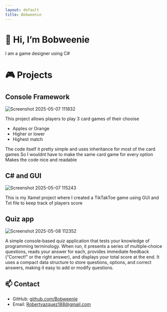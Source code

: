 ```yaml
---
layout: default
title: Bobweenie
---
```


# 👋 Hi, I’m Bobweenie
I am a game designer using C#

# 🎮 Projects

## Console Framework
![Screenshot 2025-05-07 111832](https://github.com/user-attachments/assets/9b713d02-0af1-4c0a-8ef8-e379b9b5fde6)

This project allows players to play 3 card games of their chooise
* Apples or Orange
* Higher or lower
* Highest match

The code itself it pretty simple and uses inheritance for most of the card games
So I wouldnt have to make the same card game for every option
Makes the code nice and readable 

## C# and GUI
![Screenshot 2025-05-07 115243](https://github.com/user-attachments/assets/e73ebeda-00cc-4f17-8a54-7beb9f2b7a30)

This is my Xamel project where I created a TikTakToe game using GUI and Txt file to keep track of players score

## Quiz app 
![Screenshot 2025-05-08 112352](https://github.com/user-attachments/assets/cfdcf401-edb8-4add-a378-6642e81df3ef)

A simple console‐based quiz application that tests your knowledge of programming terminology. When run, it presents a series of multiple‐choice questions, reads your answer for each, provides immediate feedback (“Correct!” or the right answer), and displays your total score at the end. It uses a compact data structure to store questions, options, and correct answers, making it easy to add or modify questions.

## 📫 Contact

- GitHub: [github.com/Bobweenie](https://github.com/Bobweenie)
- Email: Robertvazquez188@gmail.com

